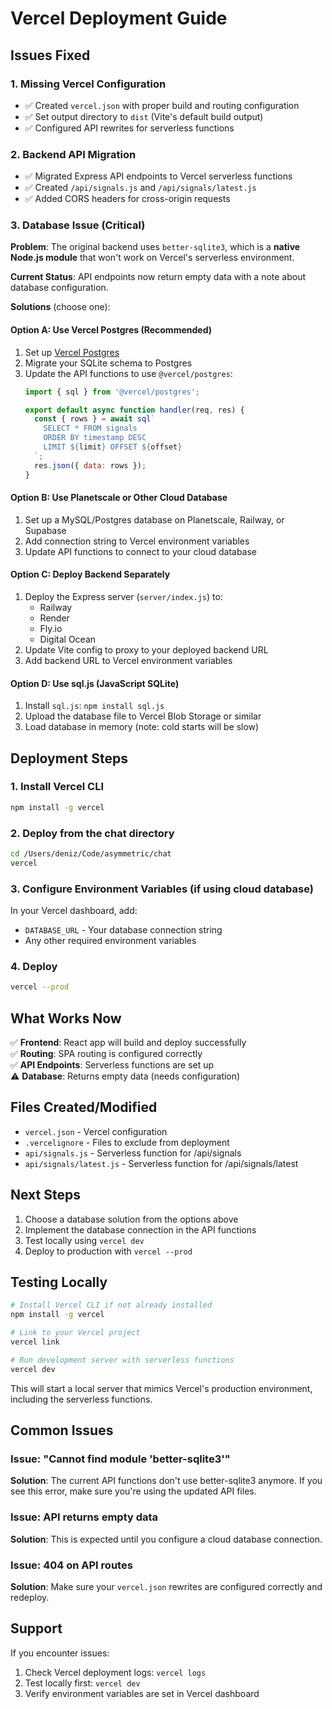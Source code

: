 # Vercel Deployment Guide

## Issues Fixed

### 1. **Missing Vercel Configuration**
- ✅ Created `vercel.json` with proper build and routing configuration
- ✅ Set output directory to `dist` (Vite's default build output)
- ✅ Configured API rewrites for serverless functions

### 2. **Backend API Migration**
- ✅ Migrated Express API endpoints to Vercel serverless functions
- ✅ Created `/api/signals.js` and `/api/signals/latest.js`
- ✅ Added CORS headers for cross-origin requests

### 3. **Database Issue (Critical)**

**Problem**: The original backend uses `better-sqlite3`, which is a **native Node.js module** that won't work on Vercel's serverless environment.

**Current Status**: API endpoints now return empty data with a note about database configuration.

**Solutions** (choose one):

#### Option A: Use Vercel Postgres (Recommended)
1. Set up [Vercel Postgres](https://vercel.com/docs/storage/vercel-postgres)
2. Migrate your SQLite schema to Postgres
3. Update the API functions to use `@vercel/postgres`:
   ```javascript
   import { sql } from '@vercel/postgres';
   
   export default async function handler(req, res) {
     const { rows } = await sql`
       SELECT * FROM signals 
       ORDER BY timestamp DESC 
       LIMIT ${limit} OFFSET ${offset}
     `;
     res.json({ data: rows });
   }
   ```

#### Option B: Use Planetscale or Other Cloud Database
1. Set up a MySQL/Postgres database on Planetscale, Railway, or Supabase
2. Add connection string to Vercel environment variables
3. Update API functions to connect to your cloud database

#### Option C: Deploy Backend Separately
1. Deploy the Express server (`server/index.js`) to:
   - Railway
   - Render
   - Fly.io
   - Digital Ocean
2. Update Vite config to proxy to your deployed backend URL
3. Add backend URL to Vercel environment variables

#### Option D: Use sql.js (JavaScript SQLite)
1. Install `sql.js`: `npm install sql.js`
2. Upload the database file to Vercel Blob Storage or similar
3. Load database in memory (note: cold starts will be slow)

## Deployment Steps

### 1. Install Vercel CLI
```bash
npm install -g vercel
```

### 2. Deploy from the chat directory
```bash
cd /Users/deniz/Code/asymmetric/chat
vercel
```

### 3. Configure Environment Variables (if using cloud database)
In your Vercel dashboard, add:
- `DATABASE_URL` - Your database connection string
- Any other required environment variables

### 4. Deploy
```bash
vercel --prod
```

## What Works Now

✅ **Frontend**: React app will build and deploy successfully  
✅ **Routing**: SPA routing is configured correctly  
✅ **API Endpoints**: Serverless functions are set up  
⚠️ **Database**: Returns empty data (needs configuration)

## Files Created/Modified

- `vercel.json` - Vercel configuration
- `.vercelignore` - Files to exclude from deployment
- `api/signals.js` - Serverless function for /api/signals
- `api/signals/latest.js` - Serverless function for /api/signals/latest

## Next Steps

1. Choose a database solution from the options above
2. Implement the database connection in the API functions
3. Test locally using `vercel dev`
4. Deploy to production with `vercel --prod`

## Testing Locally

```bash
# Install Vercel CLI if not already installed
npm install -g vercel

# Link to your Vercel project
vercel link

# Run development server with serverless functions
vercel dev
```

This will start a local server that mimics Vercel's production environment, including the serverless functions.

## Common Issues

### Issue: "Cannot find module 'better-sqlite3'"
**Solution**: The current API functions don't use better-sqlite3 anymore. If you see this error, make sure you're using the updated API files.

### Issue: API returns empty data
**Solution**: This is expected until you configure a cloud database connection.

### Issue: 404 on API routes
**Solution**: Make sure your `vercel.json` rewrites are configured correctly and redeploy.

## Support

If you encounter issues:
1. Check Vercel deployment logs: `vercel logs`
2. Test locally first: `vercel dev`
3. Verify environment variables are set in Vercel dashboard



